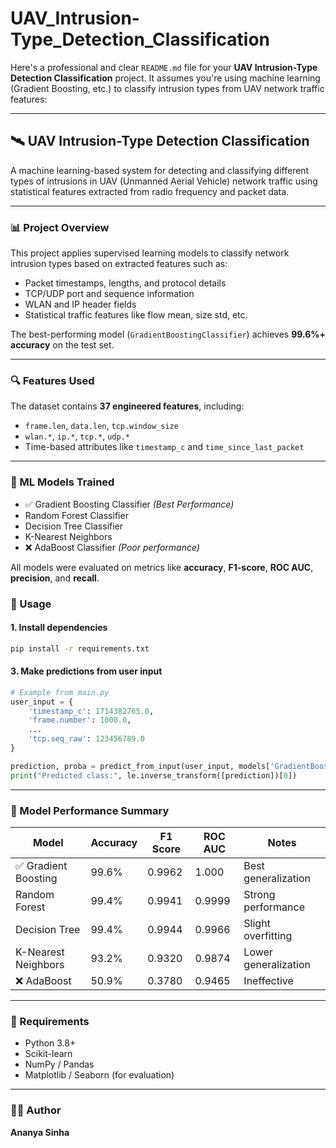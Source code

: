 ﻿# UAV_Intrusion-Type_Detection_Classification
Here's a professional and clear `README.md` file for your **UAV Intrusion-Type Detection Classification** project. It assumes you're using machine learning (Gradient Boosting, etc.) to classify intrusion types from UAV network traffic features:

---

## 🛰️ UAV Intrusion-Type Detection Classification

A machine learning-based system for detecting and classifying different types of intrusions in UAV (Unmanned Aerial Vehicle) network traffic using statistical features extracted from radio frequency and packet data.

---

### 📊 Project Overview

This project applies supervised learning models to classify network intrusion types based on extracted features such as:

- Packet timestamps, lengths, and protocol details  
- TCP/UDP port and sequence information  
- WLAN and IP header fields  
- Statistical traffic features like flow mean, size std, etc.

The best-performing model (`GradientBoostingClassifier`) achieves **99.6%+ accuracy** on the test set.

---

### 🔍 Features Used

The dataset contains **37 engineered features**, including:

- `frame.len`, `data.len`, `tcp.window_size`
- `wlan.*`, `ip.*`, `tcp.*`, `udp.*`
- Time-based attributes like `timestamp_c` and `time_since_last_packet`

---

### 🧠 ML Models Trained

- ✅ Gradient Boosting Classifier *(Best Performance)*
- Random Forest Classifier  
- Decision Tree Classifier  
- K-Nearest Neighbors  
- ❌ AdaBoost Classifier *(Poor performance)*

All models were evaluated on metrics like **accuracy**, **F1-score**, **ROC AUC**, **precision**, and **recall**.


### 🚀 Usage

#### 1. Install dependencies

```bash
pip install -r requirements.txt
```

#### 3. Make predictions from user input

```python
# Example from main.py
user_input = {
    'timestamp_c': 1714382765.0,
    'frame.number': 1000.0,
    ...
    'tcp.seq_raw': 123456789.0
}

prediction, proba = predict_from_input(user_input, models['GradientBoost Classifier'], scaler)
print("Predicted class:", le.inverse_transform([prediction])[0])
```

---

### 🧪 Model Performance Summary

| Model                  | Accuracy | F1 Score | ROC AUC | Notes                  |
|------------------------|----------|----------|---------|------------------------|
| ✅ Gradient Boosting    | 99.6%    | 0.9962   | 1.000   | Best generalization    |
| Random Forest          | 99.4%    | 0.9941   | 0.9999  | Strong performance     |
| Decision Tree          | 99.4%    | 0.9944   | 0.9966  | Slight overfitting     |
| K-Nearest Neighbors    | 93.2%    | 0.9320   | 0.9874  | Lower generalization   |
| ❌ AdaBoost             | 50.9%    | 0.3780   | 0.9465  | Ineffective            |

---

### 📌 Requirements

- Python 3.8+
- Scikit-learn
- NumPy / Pandas
- Matplotlib / Seaborn (for evaluation)



---

### 🙋‍♀️ Author

**Ananya Sinha**  


